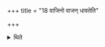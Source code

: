 +++
title = "18 वाजिनो वाजन् धावतेति"

+++

<details><summary>थिते</summary>

वाजिनो वाजं धावतेति चतसृभिर्धावतोऽनुमन्त्रयते १८
</details>
